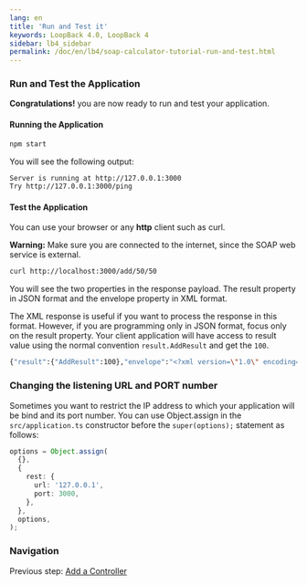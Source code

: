 ```yaml
---
lang: en
title: 'Run and Test it'
keywords: LoopBack 4.0, LoopBack 4
sidebar: lb4_sidebar
permalink: /doc/en/lb4/soap-calculator-tutorial-run-and-test.html
---
```


### Run and Test the Application

**Congratulations!** you are now ready to run and test your application.

#### Running the Application

```sh
npm start
```

You will see the following output:

```sh
Server is running at http://127.0.0.1:3000
Try http://127.0.0.1:3000/ping
```

#### Test the Application

You can use your browser or any **http** client such as curl.

**Warning:** Make sure you are connected to the internet, since the SOAP web
service is external.

```sh
curl http://localhost:3000/add/50/50
```

You will see the two properties in the response payload. The result property in
JSON format and the envelope property in XML format.

The XML response is useful if you want to process the response in this format.
However, if you are programming only in JSON format, focus only on the result
property. Your client application will have access to result value using the
normal convention `result.AddResult` and get the `100`.

```sh
{"result":{"AddResult":100},"envelope":"<?xml version=\"1.0\" encoding=\"UTF-8\"?>\n<SOAP-ENV:Envelope xmlns:SOAP-ENV=\"http://schemas.xmlsoap.org/soap/envelope/\" xmlns:ns1=\"http://wsdl.example.org/\"><SOAP-ENV:Body><ns1:AddResponse><AddResult>100</AddResult></ns1:AddResponse></SOAP-ENV:Body></SOAP-ENV:Envelope>
```

### Changing the listening URL and PORT number

Sometimes you want to restrict the IP address to which your application will be
bind and its port number. You can use Object.assign in the `src/application.ts`
constructor before the `super(options);` statement as follows:

```ts
options = Object.assign(
  {},
  {
    rest: {
      url: '127.0.0.1',
      port: 3000,
    },
  },
  options,
);
```

### Navigation

Previous step: [Add a Controller](soap-calculator-tutorial-add-controller.md)
